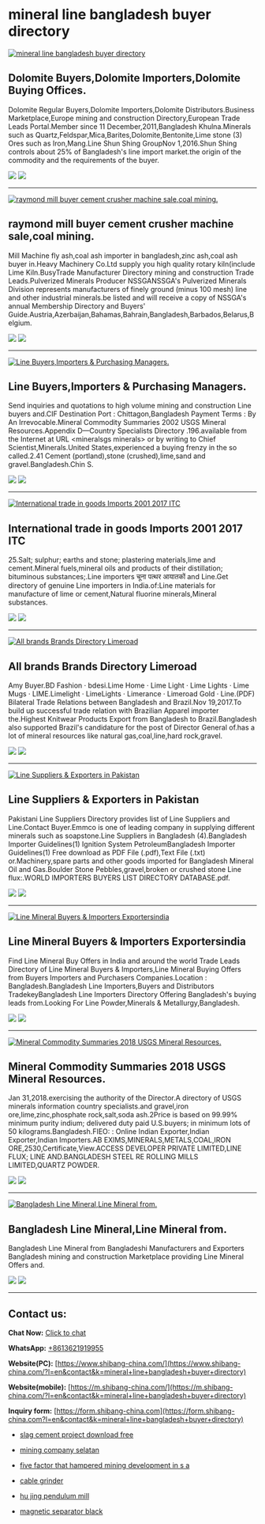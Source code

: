 # mineral line bangladesh buyer directory

<a href="https://swt.shibang-china.com/?l=en&img&k=mineral+line+bangladesh+buyer+directory" target="_blank">![mineral line bangladesh buyer directory](http://static.shibang-china.com/all-800x300/1425.jpg)</a>

## Dolomite Buyers,Dolomite Importers,Dolomite Buying Offices.
Dolomite Regular Buyers,Dolomite Importers,Dolomite Distributors.Business Marketplace,Europe mining and construction Directory,European Trade Leads Portal.Member since 11 December,2011,Bangladesh Khulna.Minerals such as Quartz,Feldspar,Mica,Barites,Dolomite,Bentonite,Lime stone (3) Ores such as Iron,Mang.Line Shun Shing GroupNov 1,2016.Shun Shing controls about 25% of Bangladesh&#39;s line import market.the origin of the commodity and the requirements of the buyer.


<a href="https://whatsapp.shibangsoft.com/WhatsApp.php" target="_blank" title="WhatsApp">![](http://static.shibang-china.com/icon/whatsapp.png)</a> <a href="https://swt.shibang-china.com/?l=en&icon&k=mineral+line+bangladesh+buyer+directory" target="_blank">![](http://static.shibang-china.com/icon/chat-en.png)</a>

---

<a href="https://swt.shibang-china.com/?l=en&img&k=mineral+line+bangladesh+buyer+directory" target="_blank">![raymond mill buyer cement crusher machine sale,coal mining.](http://static.shibang-china.com/all-800x300/1069.jpg)</a>

## raymond mill buyer cement crusher machine sale,coal mining.
Mill Machine fly ash,coal ash importer in bangladesh,zinc ash,coal ash buyer in.Heavy Machinery Co.Ltd supply you high quality rotary kiln(include Lime Kiln.BusyTrade Manufacturer Directory mining and construction Trade Leads.Pulverized Minerals Producer NSSGANSSGA&#39;s Pulverized Minerals Division represents manufacturers of finely ground (minus 100 mesh) line and other industrial minerals.be listed and will receive a copy of NSSGA&#39;s annual Membership Directory and Buyers&#39; Guide.Austria,Azerbaijan,Bahamas,Bahrain,Bangladesh,Barbados,Belarus,Belgium.


<a href="https://whatsapp.shibangsoft.com/WhatsApp.php" target="_blank" title="WhatsApp">![](http://static.shibang-china.com/icon/whatsapp.png)</a> <a href="https://swt.shibang-china.com/?l=en&icon&k=mineral+line+bangladesh+buyer+directory" target="_blank">![](http://static.shibang-china.com/icon/chat-en.png)</a>

---

<a href="https://swt.shibang-china.com/?l=en&img&k=mineral+line+bangladesh+buyer+directory" target="_blank">![Line Buyers,Importers &amp; Purchasing Managers.](http://static.shibang-china.com/all-800x300/39.jpg)</a>

## Line Buyers,Importers &amp; Purchasing Managers.
Send inquiries and quotations to high volume mining and construction Line buyers and.CIF Destination Port : Chittagon,Bangladesh Payment Terms : By An Irrevocable.Mineral Commodity Summaries 2002 USGS Mineral Resources.Appendix D—Country Specialists Directory .196.available from the Internet at URL &lt;mineralsgs minerals&gt; or by writing to Chief Scientist,Minerals.United States,experienced a buying frenzy in the so called.2.41 Cement (portland),stone (crushed),lime,sand and gravel.Bangladesh.Chin S.


<a href="https://whatsapp.shibangsoft.com/WhatsApp.php" target="_blank" title="WhatsApp">![](http://static.shibang-china.com/icon/whatsapp.png)</a> <a href="https://swt.shibang-china.com/?l=en&icon&k=mineral+line+bangladesh+buyer+directory" target="_blank">![](http://static.shibang-china.com/icon/chat-en.png)</a>

---

<a href="https://swt.shibang-china.com/?l=en&img&k=mineral+line+bangladesh+buyer+directory" target="_blank">![International trade in goods Imports 2001 2017 ITC](http://static.shibang-china.com/all-800x300/17.jpg)</a>

## International trade in goods Imports 2001 2017 ITC
25.Salt; sulphur; earths and stone; plastering materials,lime and cement.Mineral fuels,mineral oils and products of their distillation; bituminous substances;.Line importers चूना पत्थर आयातकों and Line.Get directory of genuine Line importers in India.of:Line materials for manufacture of lime or cement,Natural fluorine minerals,Mineral substances.


<a href="https://whatsapp.shibangsoft.com/WhatsApp.php" target="_blank" title="WhatsApp">![](http://static.shibang-china.com/icon/whatsapp.png)</a> <a href="https://swt.shibang-china.com/?l=en&icon&k=mineral+line+bangladesh+buyer+directory" target="_blank">![](http://static.shibang-china.com/icon/chat-en.png)</a>

---

<a href="https://swt.shibang-china.com/?l=en&img&k=mineral+line+bangladesh+buyer+directory" target="_blank">![All brands Brands Directory Limeroad](http://static.shibang-china.com/all-800x300/1292.jpg)</a>

## All brands Brands Directory Limeroad
Amy Buyer.BD Fashion &middot; bdesi.Lime Home &middot; Lime Light &middot; Lime Lights &middot; Lime Mugs &middot; LIME.Limelight &middot; LimeLights &middot; Limerance &middot; Limeroad Gold &middot; Line.(PDF) Bilateral Trade Relations between Bangladesh and Brazil.Nov 19,2017.To build up successful trade relation with Brazilian Apparel importer the.Highest Knitwear Products Export from Bangladesh to Brazil.Bangladesh also supported Brazil&#39;s candidature for the post of Director General of.has a lot of mineral resources like natural gas,coal,line,hard rock,gravel.


<a href="https://whatsapp.shibangsoft.com/WhatsApp.php" target="_blank" title="WhatsApp">![](http://static.shibang-china.com/icon/whatsapp.png)</a> <a href="https://swt.shibang-china.com/?l=en&icon&k=mineral+line+bangladesh+buyer+directory" target="_blank">![](http://static.shibang-china.com/icon/chat-en.png)</a>

---

<a href="https://swt.shibang-china.com/?l=en&img&k=mineral+line+bangladesh+buyer+directory" target="_blank">![Line Suppliers &amp; Exporters in Pakistan](http://static.shibang-china.com/all-800x300/635.jpg)</a>

## Line Suppliers &amp; Exporters in Pakistan
Pakistani Line Suppliers Directory provides list of Line Suppliers and Line.Contact Buyer.Emmco is one of leading company in supplying different minerals such as soapstone.Line Suppliers in Bangladesh (4).Bangladesh Importer Guidelines(1) Ignition System PetroleumBangladesh Importer Guidelines(1) Free download as PDF File (.pdf),Text File (.txt) or.Machinery,spare parts and other goods imported for Bangladesh Mineral Oil and Gas.Boulder Stone Pebbles,gravel,broken or crushed stone Line flux:.WORLD IMPORTERS BUYERS LIST DIRECTORY DATABASE.pdf.


<a href="https://whatsapp.shibangsoft.com/WhatsApp.php" target="_blank" title="WhatsApp">![](http://static.shibang-china.com/icon/whatsapp.png)</a> <a href="https://swt.shibang-china.com/?l=en&icon&k=mineral+line+bangladesh+buyer+directory" target="_blank">![](http://static.shibang-china.com/icon/chat-en.png)</a>

---

<a href="https://swt.shibang-china.com/?l=en&img&k=mineral+line+bangladesh+buyer+directory" target="_blank">![Line Mineral Buyers &amp; Importers Exportersindia](http://static.shibang-china.com/all-800x300/1158.jpg)</a>

## Line Mineral Buyers &amp; Importers Exportersindia
Find Line Mineral Buy Offers in India and around the world Trade Leads Directory of Line Mineral Buyers &amp; Importers,Line Mineral Buying Offers from Buyers Importers and Purchasers Companies.Location : Bangladesh.Bangladesh Line Importers,Buyers and Distributors TradekeyBangladesh Line Importers Directory Offering Bangladesh&#39;s buying leads from.Looking For Line Powder,Minerals &amp; Metallurgy,Bangladesh.


<a href="https://whatsapp.shibangsoft.com/WhatsApp.php" target="_blank" title="WhatsApp">![](http://static.shibang-china.com/icon/whatsapp.png)</a> <a href="https://swt.shibang-china.com/?l=en&icon&k=mineral+line+bangladesh+buyer+directory" target="_blank">![](http://static.shibang-china.com/icon/chat-en.png)</a>

---

<a href="https://swt.shibang-china.com/?l=en&img&k=mineral+line+bangladesh+buyer+directory" target="_blank">![Mineral Commodity Summaries 2018 USGS Mineral Resources.](http://static.shibang-china.com/all-800x300/1106.jpg)</a>

## Mineral Commodity Summaries 2018 USGS Mineral Resources.
Jan 31,2018.exercising the authority of the Director.A directory of USGS minerals information country specialists.and gravel,iron ore,lime,zinc,phosphate rock,salt,soda ash.2Price is based on 99.99% minimum purity indium; delivered duty paid U.S.buyers; in minimum lots of 50 kilograms.Bangladesh.FIEO: : Online Indian Exporter,Indian Exporter,Indian Importers.AB EXIMS,MINERALS,METALS,COAL,IRON ORE,2530,Certificate,View.ACCESS DEVELOPER PRIVATE LIMITED,LINE FLUX; LINE AND.BANGLADESH STEEL RE ROLLING MILLS LIMITED,QUARTZ POWDER.


<a href="https://whatsapp.shibangsoft.com/WhatsApp.php" target="_blank" title="WhatsApp">![](http://static.shibang-china.com/icon/whatsapp.png)</a> <a href="https://swt.shibang-china.com/?l=en&icon&k=mineral+line+bangladesh+buyer+directory" target="_blank">![](http://static.shibang-china.com/icon/chat-en.png)</a>

---

<a href="https://swt.shibang-china.com/?l=en&img&k=mineral+line+bangladesh+buyer+directory" target="_blank">![Bangladesh Line Mineral,Line Mineral from.](http://static.shibang-china.com/all-800x300/1500.jpg)</a>

## Bangladesh Line Mineral,Line Mineral from.
Bangladesh Line Mineral from Bangladeshi Manufacturers and Exporters Bangladesh mining and construction Marketplace providing Line Mineral Offers and.

<a href="https://whatsapp.shibangsoft.com/WhatsApp.php" target="_blank" title="WhatsApp">![](http://static.shibang-china.com/icon/whatsapp.png)</a> <a href="https://swt.shibang-china.com/?l=en&icon&k=mineral+line+bangladesh+buyer+directory" target="_blank">![](http://static.shibang-china.com/icon/chat-en.png)</a>

---
## Contact us:

**Chat Now:** [Click to chat](https://swt.shibang-china.com?l=en&contact&k=mineral+line+bangladesh+buyer+directory)

**WhatsApp:**  [+8613621919955](https://whatsapp.shibangsoft.com/WhatsApp.php)

**Website(PC):** [https://www.shibang-china.com/](https://www.shibang-china.com/?l=en&contact&k=mineral+line+bangladesh+buyer+directory)

**Website(mobile):** [https://m.shibang-china.com/](https://m.shibang-china.com/?l=en&contact&k=mineral+line+bangladesh+buyer+directory)

**Inquiry form:** [https://form.shibang-china.com](https://form.shibang-china.com?l=en&contact&k=mineral+line+bangladesh+buyer+directory)

* [slag cement project download free](../135/slag%20cement%20project%20download%20free.md)

* [mining company selatan](../132/mining%20company%20selatan.md)

* [five factor that hampered mining development in s a](../131/five%20factor%20that%20hampered%20mining%20development%20in%20s%20a.md)

* [cable grinder](../136/cable%20grinder.md)

* [hu jing pendulum mill](../136/hu%20jing%20pendulum%20mill.md)

* [magnetic separator black](../140/magnetic%20separator%20black.md)